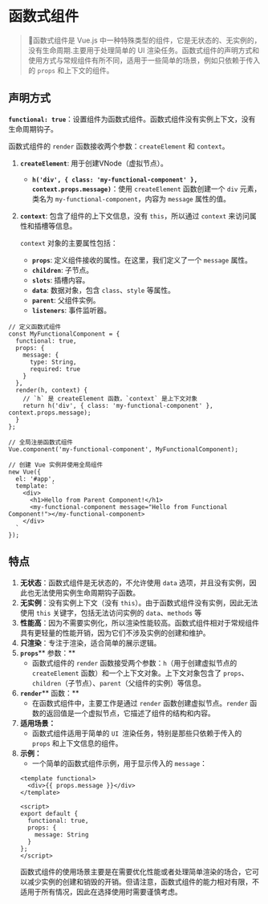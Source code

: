 # 函数式组件

<!-- ## 目录

- [声明方式](#声明方式)
- [特点](#特点) -->

> 📌函数式组件是 Vue.js 中一种特殊类型的组件，它是无状态的、无实例的，没有生命周期.主要用于处理简单的 UI 渲染任务。函数式组件的声明方式和使用方式与常规组件有所不同，适用于一些简单的场景，例如只依赖于传入的 `props` 和上下文的组件。

## **声明方式**

**`functional: true`**：设置组件为函数式组件。函数式组件没有实例上下文，没有生命周期钩子。

函数式组件的 `render` 函数接收两个参数：`createElement` 和 `context`。

1. **`createElement`**: 用于创建VNode（虚拟节点）。
   - **`h('div', { class: 'my-functional-component' }, context.props.message)`**：使用 `createElement` 函数创建一个 `div` 元素，类名为 `my-functional-component`，内容为 `message` 属性的值。
2. **`context`**: 包含了组件的上下文信息，没有 `this`，所以通过 `context` 来访问属性和插槽等信息。

   `context` 对象的主要属性包括：
   - **`props`**: 定义组件接收的属性。在这里，我们定义了一个 `message` 属性。
   - **`children`**: 子节点。
   - **`slots`**: 插槽内容。
   - **`data`**: 数据对象，包含 `class`、`style` 等属性。
   - **`parent`**: 父组件实例。
   - **`listeners`**: 事件监听器。

```vue
// 定义函数式组件
const MyFunctionalComponent = {
  functional: true,
  props: {
    message: {
      type: String,
      required: true
    }
  },
  render(h, context) {
    // `h` 是 createElement 函数，`context` 是上下文对象
    return h('div', { class: 'my-functional-component' }, context.props.message);
  }
};

// 全局注册函数式组件
Vue.component('my-functional-component', MyFunctionalComponent);

// 创建 Vue 实例并使用全局组件
new Vue({
  el: '#app',
  template: `
    <div>
      <h1>Hello from Parent Component!</h1>
      <my-functional-component message="Hello from Functional Component!"></my-functional-component>
    </div>
  `
});
```

## 特点

1. **无状态**：函数式组件是无状态的，不允许使用 `data` 选项，并且没有实例，因此也无法使用实例生命周期钩子函数。
2. **无实例**：没有实例上下文（没有 `this`）。由于函数式组件没有实例，因此无法使用 `this` 关键字，包括无法访问实例的 `data`、`methods` 等
3. **性能高**：因为不需要实例化，所以渲染性能较高。函数式组件相对于常规组件具有更轻量的性能开销，因为它们不涉及实例的创建和维护。
4. **只渲染**：专注于渲染，适合简单的展示逻辑。
5. **`props`**\*\* 参数：\*\* ​
   - 函数式组件的 `render` 函数接受两个参数：`h`（用于创建虚拟节点的 `createElement` 函数）和一个上下文对象。上下文对象包含了 `props`、`children`（子节点）、`parent`（父组件的实例）等信息。
6. **`render`**\*\* 函数：\*\* ​
   - 在函数式组件中，主要工作是通过 `render` 函数创建虚拟节点。`render` 函数的返回值是一个虚拟节点，它描述了组件的结构和内容。
7. **适用场景：**
   - 函数式组件适用于简单的 `UI `渲染任务，特别是那些只依赖于传入的 `props` 和上下文信息的组件。
8. **示例：**
   - 一个简单的函数式组件示例，用于显示传入的 `message`：
   ```vue
   <template functional>
     <div>{{ props.message }}</div>
   </template>

   <script>
   export default {
     functional: true,
     props: {
       message: String
     }
   };
   </script>
   ```
   函数式组件的使用场景主要是在需要优化性能或者处理简单渲染的场合，它可以减少实例的创建和销毁的开销。但请注意，函数式组件的能力相对有限，不适用于所有情况，因此在选择使用时需要谨慎考虑。
